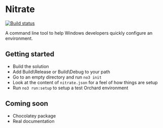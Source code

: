# Nitrate
[![Build status](https://ci.appveyor.com/api/projects/status/3otmy0mo3yw2qmpl?svg=true)](https://ci.appveyor.com/project/Ventajou71375/nitrate)

A command line tool to help Windows developers quickly configure an environment.

## Getting started

- Build the solution
- Add Build\Release or Build\Debug to your path
- Go to an empty directory and run `no3 init`
- Look at the content of `nitrate.json` for a feel of how things are setup
- Run `no3 run:setup` to setup a test Orchard environment

## Coming soon

- Chocolatey package
- Real documentation
